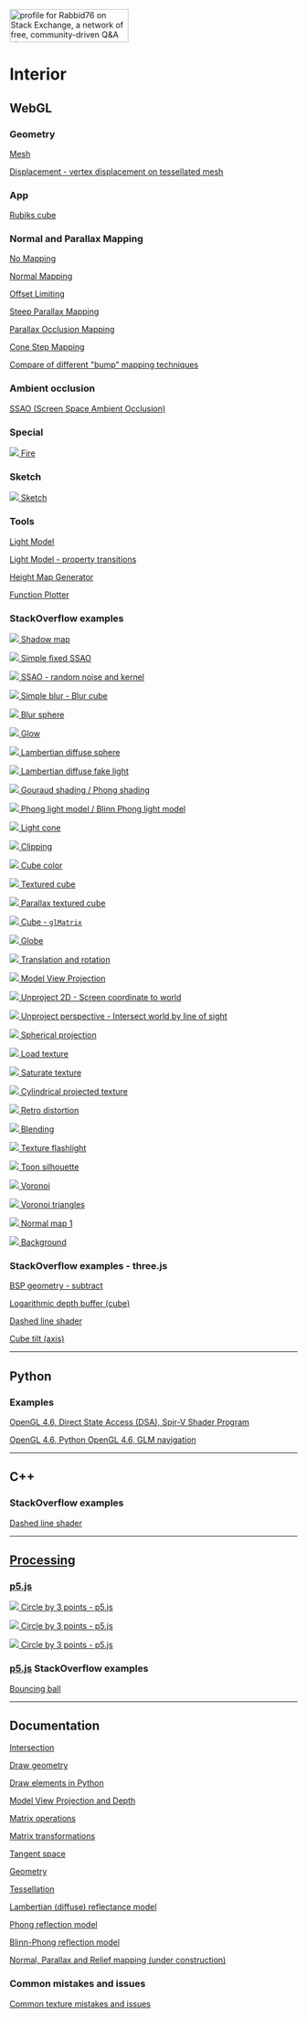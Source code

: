 <a href="https://stackexchange.com/users/7322082/rabbid76"><img src="https://stackexchange.com/users/flair/7322082.png" width="208" height="58" alt="profile for Rabbid76 on Stack Exchange, a network of free, community-driven Q&amp;A sites" title="profile for Rabbid76 on Stack Exchange, a network of free, community-driven Q&amp;A sites" /></a>

# Interior

## WebGL

### Geometry

[Mesh](https://rabbid76.github.io/graphics-snippets/html/basic/mesh.html)

[Displacement - vertex displacement on tessellated mesh](https://rabbid76.github.io/graphics-snippets/html/basic/displacement.html)

### App

[Rubiks cube](https://rabbid76.github.io/graphics-snippets/html/app/rubiks_cube.html)

### Normal and Parallax Mapping

[No Mapping](https://rabbid76.github.io/graphics-snippets/html/technique/parallax_001_no_parallax_mapping.html)

[Normal Mapping](https://rabbid76.github.io/graphics-snippets/html/technique/parallax_002_normal_mapping.html)

[Offset Limiting](https://rabbid76.github.io/graphics-snippets/html/technique/parallax_003_offset_limiting.html)

[Steep Parallax Mapping](https://rabbid76.github.io/graphics-snippets/html/technique/parallax_004_parallax_occlusion_mapping_derivative_tbn.html)

[Parallax Occlusion Mapping](https://rabbid76.github.io/graphics-snippets/html/technique/parallax_005_parallax_relief_mapping_derivative_tbn.html)

[Cone Step Mapping](https://rabbid76.github.io/graphics-snippets/html/technique/parallax_006_cone_step_mapping_derivative_tbn.html)

[Compare of different "bump" mapping techniques](https://rabbid76.github.io/graphics-snippets/html/technique/parallax_mapping.html)

### Ambient occlusion

[SSAO (Screen Space Ambient Occlusion)](https://rabbid76.github.io/graphics-snippets/html/technique/ssao.html)

### Special

[![](html/effect/image/fire.png) Fire](https://rabbid76.github.io/graphics-snippets/html/effect/fire.html)

### Sketch

[![](html/sketch/image/sketch_texture_pen.png) Sketch](https://rabbid76.github.io/graphics-snippets/html/sketch/sketch_texture_pen.html)

### Tools

[Light Model](https://rabbid76.github.io/graphics-snippets/html/tools/light_model_view.html)

[Light Model - property transitions](https://rabbid76.github.io/graphics-snippets/html/tools/light_model_transition.html)

[Height Map Generator](https://rabbid76.github.io/graphics-snippets/html/tools/height_map_generator.html)

[Function Plotter](https://rabbid76.github.io/graphics-snippets/html/tools/function_plotter.html)

### StackOverflow examples

[![](html/stackoverflow/image/shadow_map.png) Shadow map](https://rabbid76.github.io/graphics-snippets/html/stackoverflow/shadow_map.html)

[![](html/stackoverflow/image/ssao_simple_b.png) Simple fixed SSAO](https://rabbid76.github.io/graphics-snippets/html/stackoverflow/ssao_simple_b.html)

[![](html/stackoverflow/image/ssao_simple.png) SSAO - random noise and kernel](https://rabbid76.github.io/graphics-snippets/html/stackoverflow/ssao_simple.html)

[![](html/stackoverflow/image/blur_cube_color.png) Simple blur - Blur cube](https://rabbid76.github.io/graphics-snippets/html/stackoverflow/blur_cube_color.html)

[![](html/stackoverflow/image/blur_sphere_texture.png) Blur sphere](https://rabbid76.github.io/graphics-snippets/html/stackoverflow/blur_sphere_texture.html)

[![](html/stackoverflow/image/glow.png) Glow](https://rabbid76.github.io/graphics-snippets/html/stackoverflow/glow.html)  

[![](html/stackoverflow/image/lambertian_sphere.png) Lambertian diffuse sphere](https://rabbid76.github.io/graphics-snippets/html/stackoverflow/lambertian_sphere.html)

[![](html/stackoverflow/image/lambertian_fake.png) Lambertian diffuse fake light](https://rabbid76.github.io/graphics-snippets/html/stackoverflow/lambertian_fake.html)

[![](html/stackoverflow/image/gouraud_phong.png) Gouraud shading / Phong shading](https://rabbid76.github.io/graphics-snippets/html/stackoverflow/gouraud_phong.html)

[![](html/stackoverflow/image/phong_blinnphong.png) Phong light model / Blinn Phong light model](https://rabbid76.github.io/graphics-snippets/html/stackoverflow/phong_blinnphong.html)

[![](html/stackoverflow/image/light_cone.png) Light cone](https://rabbid76.github.io/graphics-snippets/html/stackoverflow/light_cone.html)

[![](html/stackoverflow/image/clip_cube.png) Clipping](https://rabbid76.github.io/graphics-snippets/html/stackoverflow/clip_cube.html)

[![](html/stackoverflow/image/cube_color.png) Cube color](https://rabbid76.github.io/graphics-snippets/html/stackoverflow/cube_color.html)

[![](html/stackoverflow/image/cube_texture.png) Textured cube](https://rabbid76.github.io/graphics-snippets/html/stackoverflow/cube_texture.html)

[![](html/stackoverflow/image/cube_parallax.png) Parallax textured cube](https://rabbid76.github.io/graphics-snippets/html/stackoverflow/cube_parallax.html)

[![](html/stackoverflow/image/glMatrix_cube.png) Cube - `glMatrix`](https://rabbid76.github.io/graphics-snippets/html/stackoverflow/glMatrix_cube.html)

[![](html/stackoverflow/image/sphere_texture.png) Globe](https://rabbid76.github.io/graphics-snippets/html/stackoverflow/sphere_texture.html)

[![](html/stackoverflow/image/axis_rotation.png) Translation and rotation](https://rabbid76.github.io/graphics-snippets/html/stackoverflow/axis_rotation.html)

[![](html/stackoverflow/image/model_view_projection.png) Model View Projection](https://rabbid76.github.io/graphics-snippets/html/stackoverflow/model_view_projection.html)

[![](html/stackoverflow/image/unproject_2d_cursor.png) Unproject 2D - Screen coordinate to world](https://rabbid76.github.io/graphics-snippets/html/stackoverflow/unproject_2d.html)

[![](html/stackoverflow/image/unproject_perspective_cursor.png) Unproject perspective - Intersect world by line of sight](https://rabbid76.github.io/graphics-snippets/html/stackoverflow/unproject_perspective.html)

[![](html/stackoverflow/image/spherical_projection.png) Spherical projection](https://rabbid76.github.io/graphics-snippets/html/stackoverflow/spherical_projection.html)

[![](html/stackoverflow/image/texture_load.png) Load texture](https://rabbid76.github.io/graphics-snippets/html/stackoverflow/texture_load.html)

[![](html/stackoverflow/image/texture_saturate.png) Saturate texture](https://rabbid76.github.io/graphics-snippets/html/stackoverflow/texture_saturate.html)

[![](html/stackoverflow/image/texture_cylindrical_projection.png) Cylindrical projected texture](https://rabbid76.github.io/graphics-snippets/html/stackoverflow/texture_cylindrical_projection.html)

[![](html/stackoverflow/image/retro_distortion.png) Retro distortion](https://rabbid76.github.io/graphics-snippets/html/stackoverflow/retro_distortion.html)

[![](html/stackoverflow/image/blending.png) Blending](https://rabbid76.github.io/graphics-snippets/html/stackoverflow/blending.html)

[![](html/stackoverflow/image/texture_flashlight.png) Texture flashlight](https://rabbid76.github.io/graphics-snippets/html/stackoverflow/texture_flashlight.html)

[![](html/stackoverflow/image/silhouette.png) Toon silhouette](https://rabbid76.github.io/graphics-snippets/html/stackoverflow/silhouette.html)

[![](html/stackoverflow/image/voronoi.png) Voronoi](https://rabbid76.github.io/graphics-snippets/html/stackoverflow/voronoi.html)

[![](html/stackoverflow/image/voronoi_triangle.png) Voronoi triangles](https://rabbid76.github.io/graphics-snippets/html/stackoverflow/voronoi_triangle.html)

[![](html/stackoverflow/image/normalmap1.png) Normal map 1](https://rabbid76.github.io/graphics-snippets/html/stackoverflow/normalmap1.html)

[![](html/stackoverflow/image/background_cube_poor_webgl.png) Background](https://rabbid76.github.io/graphics-snippets/html/stackoverflow/background_cube_poor_webgl.html)

### StackOverflow examples - three.js

[BSP geometry - subtract](https://rabbid76.github.io/graphics-snippets/html/stackoverrflow_threejs/geometry_bsp_subtrac.html)

[Logarithmic depth buffer (cube)](https://rabbid76.github.io/graphics-snippets/html/stackoverrflow_threejs/logarithmic_depth_cube.html)

[Dashed line shader](https://rabbid76.github.io/graphics-snippets/html/stackoverrflow_threejs/dashed_line.html)

[Cube tilt (axis)](https://rabbid76.github.io/graphics-snippets/html/stackoverrflow_threejs/pivote_rotate_group.html)

---

## Python

### Examples

[OpenGL 4.6, Direct State Access (DSA), Spir-V Shader Program](https://github.com/Rabbid76/graphics-snippets/blob/master/example/python/dsa_spirv_cube/example_python_dsa_spirv.md)

[OpenGL 4.6, Python OpenGL 4.6, GLM navigation](https://github.com/Rabbid76/graphics-snippets/blob/master/example/python/navigation_glm/example_python_navigation_glm.md)

---

## C++

### StackOverflow examples

[Dashed line shader](https://github.com/Rabbid76/graphics-snippets/blob/master/documentation/dashed_line_shader.md)

---

## [Processing](https://processing.org/)

### [p5.js](https://p5js.org/)

[![](processing/p5js/image/circle_3_points.png) Circle by 3 points - p5.js](https://rabbid76.github.io/graphics-snippets/processing/p5js/p5js_circle_3_points.html)

[![](processing/p5js/image/endless_line.png) Circle by 3 points - p5.js](https://rabbid76.github.io/graphics-snippets/processing/p5js/p5js_endless_line.html)

[![](processing/p5js/image/circle_line_intersection.png) Circle by 3 points - p5.js](https://rabbid76.github.io/graphics-snippets/processing/p5js/p5js_circle_line_intersection.html)

### [p5.js](https://p5js.org/) StackOverflow examples

[Bouncing ball](https://rabbid76.github.io/graphics-snippets/processing/p5_js_stackoverflow/p5js_so_bounceing_ball_1.html)

---

## Documentation

[Intersection](https://github.com/Rabbid76/graphics-snippets/blob/master/documentation/intersection.md)

[Draw geometry](https://github.com/Rabbid76/graphics-snippets/blob/master/documentation/draw_mesh.md)

[Draw elements in Python](https://github.com/Rabbid76/graphics-snippets/blob/master/documentation/draw_elements_python.md)

[Model View Projection and Depth](https://github.com/Rabbid76/graphics-snippets/blob/master/documentation/model_view_projection_depth.md)

[Matrix operations](https://github.com/Rabbid76/graphics-snippets/blob/master/documentation/matrix_operations.md)

[Matrix transformations](https://github.com/Rabbid76/graphics-snippets/blob/master/documentation/model_transformation.md)

[Tangent space](https://github.com/Rabbid76/graphics-snippets/blob/master/documentation/tangent_space.md)

[Geometry](https://github.com/Rabbid76/graphics-snippets/blob/master/documentation/geometry.md)

[Tessellation](https://github.com/Rabbid76/graphics-snippets/blob/master/documentation/tessellation.md)

[Lambertian (diffuse) reflectance model](https://github.com/Rabbid76/graphics-snippets/blob/master/documentation/light_lambertian_diffuse.md)

[Phong reflection model](https://github.com/Rabbid76/graphics-snippets/blob/master/documentation/light_phong.md)

[Blinn-Phong reflection model](https://github.com/Rabbid76/graphics-snippets/blob/master/documentation/light_blinn_phong.md)

[Normal, Parallax and Relief mapping (under construction)](https://github.com/Rabbid76/graphics-snippets/blob/master/documentation/normal_parallax_relief.md)

### Common mistakes and issues

[Common texture mistakes and issues](https://github.com/Rabbid76/graphics-snippets/blob/master/documentation/issue_texture.md)
